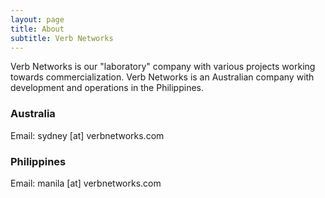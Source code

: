 ```yaml
---
layout: page
title: About
subtitle: Verb Networks
---
```


Verb Networks is our "laboratory" company with various projects working towards commercialization.  Verb Networks 
is an Australian company with development and operations in the Philippines.

### Australia
Email: sydney [at] verbnetworks.com  


### Philippines
Email: manila [at] verbnetworks.com  
